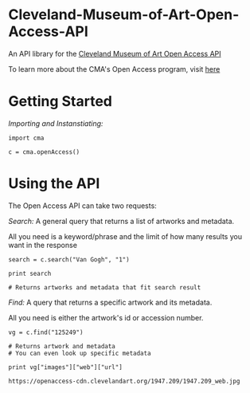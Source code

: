 # Cleveland-Museum-of-Art-Open-Access-API
An API library for the [Cleveland Museum of Art Open Access API](http://openaccess-api.clevelandart.org/)

To learn more about the CMA's Open Access program, visit [here](http://www.clevelandart.org/about/press/media-kit/cleveland-museum-art-advances-open-access-movement)

# **Getting Started**

_Importing and Instanstiating:_

```
import cma

c = cma.openAccess()

```

# **Using the API**

The Open Access API can take two requests: 

_Search:_ 
A general query that returns a list of artworks and metadata.

All you need is a keyword/phrase and the limit of how many results you want in the response

```
search = c.search("Van Gogh", "1")

print search

# Returns artworks and metadata that fit search result
```

_Find:_
A query that returns a specific artwork and its metadata.

All you need is either the artwork's id or accession number.

```
vg = c.find("125249")

# Returns artwork and metadata
# You can even look up specific metadata

print vg["images"]["web"]["url"]

https://openaccess-cdn.clevelandart.org/1947.209/1947.209_web.jpg
```

